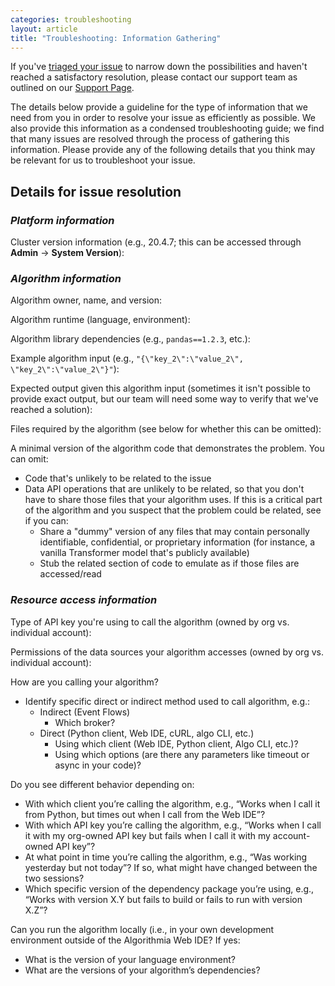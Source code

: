 ```yaml
---
categories: troubleshooting
layout: article
title: "Troubleshooting: Information Gathering"
---
```


If you've [triaged your issue](./890641) to narrow down the possibilities and haven't reached a satisfactory resolution, please contact our support team as outlined on our [Support Page](https://algorithmia.com/developers/support).

The details below provide a guideline for the type of information that we need from you in order to resolve your issue as efficiently as possible. We also provide this information as a condensed troubleshooting guide; we find that many issues are resolved through the process of gathering this information. Please provide any of the following details that you think may be relevant for us to troubleshoot your issue.

## <span style="font-family: inherit; font-size: 1em;">Details for issue resolution</span>

### <span style="font-family: inherit; font-size: 1em;">*Platform information*</span>

<span style="font-family: inherit; font-size: 1em;">Cluster version information (e.g., 20.4.7; this can be accessed through</span> **Admin** <span style="font-family: inherit; font-size: 1em;">→</span> **System Version**<span style="font-family: inherit; font-size: 1em;">):</span>

### <span style="font-family: inherit; font-size: 1em;">*Algorithm information*</span>

Algorithm owner, name, and version:

Algorithm runtime (language, environment):

Algorithm library dependencies (e.g., `pandas==1.2.3`, etc.):

Example algorithm input (e.g., `"{\"key_2\":\"value_2\", \"key_2\":\"value_2\"}"`):

Expected output given this algorithm input (sometimes it isn't possible to provide exact output, but our team will need some way to verify that we've reached a solution):

Files required by the algorithm (see below for whether this can be omitted):

A minimal version of the algorithm code that demonstrates the problem. You can omit:

*   Code that's unlikely to be related to the issue
*   Data API operations that are unlikely to be related, so that you don't have to share those files that your algorithm uses. If this is a critical part of the algorithm and you suspect that the problem could be related, see if you can:
    *   Share a "dummy" version of any files that may contain personally identifiable, confidential, or proprietary information (for instance, a vanilla Transformer model that's publicly available)
    *   Stub the related section of code to emulate as if those files are accessed/read

### *Resource access information*

Type of API key you're using to call the algorithm (owned by org vs. individual account):

Permissions of the data sources your algorithm accesses (owned by org vs. individual account):

How are you calling your algorithm?

*   Identify specific direct or indirect method used to call algorithm, e.g.:
    *   Indirect (Event Flows)
        *   Which broker?
    *   Direct (Python client, Web IDE, cURL, algo CLI, etc.)
        *   Using which client (Web IDE, Python client, Algo CLI, etc.)?
        *   Using which options (are there any parameters like timeout or async in your code)?

Do you see different behavior depending on:

*   With which client you’re calling the algorithm, e.g., “Works when I call it from Python, but times out when I call from the Web IDE”?
*   With which API key you’re calling the algorithm, e.g., “Works when I call it with my org-owned API key but fails when I call it with my account-owned API key”?
*   At what point in time you’re calling the algorithm, e.g., “Was working yesterday but not today”? If so, what might have changed between the two sessions?
*   Which specific version of the dependency package you’re using, e.g., “Works with version X.Y but fails to build or fails to run with version X.Z”?

Can you run the algorithm locally (i.e., in your own development environment outside of the Algorithmia Web IDE? If yes:

*   What is the version of your language environment?
*   What are the versions of your algorithm’s dependencies?